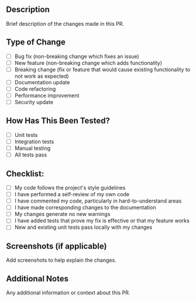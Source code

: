 ## Description

Brief description of the changes made in this PR.

## Type of Change

-   [ ] Bug fix (non-breaking change which fixes an issue)
-   [ ] New feature (non-breaking change which adds functionality)
-   [ ] Breaking change (fix or feature that would cause existing functionality to not work as expected)
-   [ ] Documentation update
-   [ ] Code refactoring
-   [ ] Performance improvement
-   [ ] Security update

## How Has This Been Tested?

-   [ ] Unit tests
-   [ ] Integration tests
-   [ ] Manual testing
-   [ ] All tests pass

## Checklist:

-   [ ] My code follows the project's style guidelines
-   [ ] I have performed a self-review of my own code
-   [ ] I have commented my code, particularly in hard-to-understand areas
-   [ ] I have made corresponding changes to the documentation
-   [ ] My changes generate no new warnings
-   [ ] I have added tests that prove my fix is effective or that my feature works
-   [ ] New and existing unit tests pass locally with my changes

## Screenshots (if applicable)

Add screenshots to help explain the changes.

## Additional Notes

Any additional information or context about this PR.
